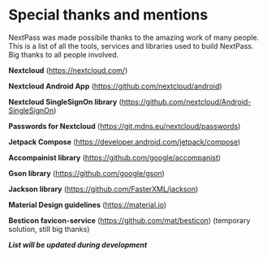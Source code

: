 # Special thanks and mentions

NextPass was made possibile thanks to the amazing work of many people. This is a list of all the tools, services and libraries used to build NextPass. Big thanks to all people involved.

**Nextcloud** (https://nextcloud.com/)

**Nextcloud Android App** (https://github.com/nextcloud/android)

**Nextcloud SingleSignOn library** (https://github.com/nextcloud/Android-SingleSignOn)

**Passwords for Nextcloud** (https://git.mdns.eu/nextcloud/passwords)

**Jetpack Compose** (https://developer.android.com/jetpack/compose)

**Accompainist library** (https://github.com/google/accompanist)

**Gson library** (https://github.com/google/gson)

**Jackson library** (https://github.com/FasterXML/jackson)

**Material Design guidelines** (https://material.io)

**Besticon favicon-service** (https://github.com/mat/besticon) (temporary solution, still big thanks)


***List will be updated during development***
